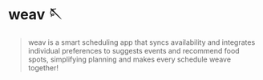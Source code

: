# weav 🪡
> weav is a smart scheduling app that syncs availability and integrates individual preferences to suggests events and recommend food spots, simplifying planning and makes every schedule weave together!
